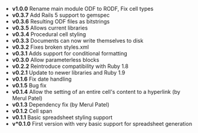 * **v1.0.0** Rename main module ODF to RODF, Fix cell types
* **v0.3.7** Add Rails 5 support to gemspec
* **v0.3.6** Resulting ODF files as bitstrings
* **v0.3.5** Allows current libraries
* **v0.3.4** Procedural cell styling
* **v0.3.3** Documents can now write themselves to disk
* **v0.3.2** Fixes broken styles.xml
* **v0.3.1** Adds support for conditional formatting
* **v0.3.0** Allow parameterless blocks
* **v0.2.2** Reintroduce compatibility with Ruby 1.8
* **v0.2.1** Update to newer libraries and Ruby 1.9
* **v0.1.6** Fix date handling
* **v0.1.5** Bug fix
* **v0.1.4** Allow the setting of an entire cell's content to a hyperlink (by Merul Patel)
* **v0.1.3** Dependency fix (by Merul Patel)
* **v0.1.2** Cell span
* **v0.1.1** Basic spreadsheet styling support
* **v*0.1.0** First version with very basic support for spreadsheet generation
